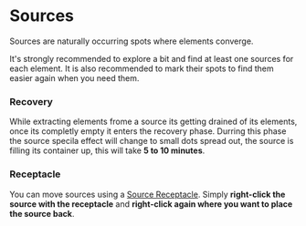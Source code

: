 Sources
=======

Sources are naturally occurring spots where elements converge.

It's strongly recommended to explore a bit and find at least one sources for each element.
It is also recommended to mark their spots to find them easier again when you need them.

### Recovery
While extracting elements frome a source its getting drained of its elements, once its completly empty it enters the recovery phase.
Durring this phase the source specila effect will change to small dots spread out, the source is filling its container up, this will take __5 to 10 minutes__.

### Receptacle
You can move sources using a [Source Receptacle]. Simply __right-click the source with the receptacle__ and __right-click again where you want to place the source back__.

[Source Receptacle]: ../items/source-receptacle